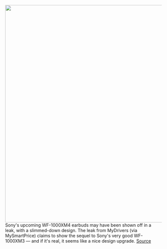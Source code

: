 <img src='https://cdn.vox-cdn.com/thumbor/jmbyOXwdvVKMOM0q-Xm1UYM5dFw=/0x0:1280x960/1200x800/filters:focal(558x294:762x498)/cdn.vox-cdn.com/uploads/chorus_image/image/68856309/1000XM4.5.png' width='700px' /><br/>
Sony's upcoming WF-1000XM4 earbuds may have been shown off in a leak, with a slimmed-down design. The leak from MyDrivers (via MySmartPrice) claims to show the sequel to Sony's very good WF-1000XM3 — and if it's real, it seems like a nice design upgrade.
<a href='https://www.theverge.com/2021/2/22/22295503/sony-wireless-earbud-wf-1000xm4-possible-leak'> Source <a/>